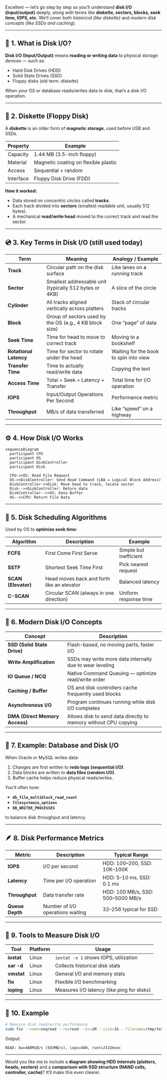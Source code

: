 Excellent — let’s go step by step so you’ll understand **disk I/O (input/output)** deeply, along with terms like **diskette, sectors, blocks, seek time, IOPS, etc.**
We’ll cover both *historical (like diskette)* and *modern disk concepts (like SSDs and caching)*.

---

## 🧱 1. What is Disk I/O?

**Disk I/O (Input/Output)** means **reading or writing data** to physical storage devices — such as:

* Hard Disk Drives (HDD)
* Solid State Drives (SSD)
* Floppy disks (old term: *diskette*)

When your OS or database reads/writes data to disk, that’s a disk I/O operation.

---

## 🧩 2. Diskette (Floppy Disk)

A **diskette** is an older form of **magnetic storage**, used before USB and SSDs.

| Property  | Example                              |
| --------- | ------------------------------------ |
| Capacity  | 1.44 MB (3.5-inch floppy)            |
| Material  | Magnetic coating on flexible plastic |
| Access    | Sequential + random                  |
| Interface | Floppy Disk Drive (FDD)              |

**How it worked:**

* Data stored on *concentric circles* called **tracks**.
* Each track divided into **sectors** (smallest readable unit, usually 512 bytes).
* A mechanical **read/write head** moved to the correct track and read the sector.

---

## 💿 3. Key Terms in Disk I/O (still used today)

| Term                   | Meaning                                                 | Analogy / Example                      |
| ---------------------- | ------------------------------------------------------- | -------------------------------------- |
| **Track**              | Circular path on the disk surface                       | Like lanes on a running track          |
| **Sector**             | Smallest addressable unit (typically 512 bytes or 4KB)  | A slice of the circle                  |
| **Cylinder**           | All tracks aligned vertically across platters           | Stack of circular tracks               |
| **Block**              | Group of sectors used by the OS (e.g., 4 KB block size) | One “page” of data                     |
| **Seek Time**          | Time for head to move to correct track                  | Moving to a bookshelf                  |
| **Rotational Latency** | Time for sector to rotate under the head                | Waiting for the book to spin into view |
| **Transfer Time**      | Time to actually read/write data                        | Copying the text                       |
| **Access Time**        | Total = Seek + Latency + Transfer                       | Total time for I/O operation           |
| **IOPS**               | Input/Output Operations Per Second                      | Performance metric                     |
| **Throughput**         | MB/s of data transferred                                | Like “speed” on a highway              |

---

## ⚙️ 4. How Disk I/O Works

```mermaid
sequenceDiagram
  participant CPU
  participant OS
  participant DiskController
  participant Disk

  CPU->>OS: Read File Request
  OS->>DiskController: Send Read Command (LBA = Logical Block Address)
  DiskController->>Disk: Move head to track, locate sector
  Disk-->>DiskController: Return data
  DiskController-->>OS: Data Buffer
  OS-->>CPU: Return File Data
```

---

## 🔄 5. Disk Scheduling Algorithms

Used by OS to **optimize seek time**:

| Algorithm           | Description                                | Example                |
| ------------------- | ------------------------------------------ | ---------------------- |
| **FCFS**            | First Come First Serve                     | Simple but inefficient |
| **SSTF**            | Shortest Seek Time First                   | Pick nearest request   |
| **SCAN (Elevator)** | Head moves back and forth like an elevator | Balanced latency       |
| **C-SCAN**          | Circular SCAN (always in one direction)    | Uniform response time  |

---

## 🚀 6. Modern Disk I/O Concepts

| Concept                        | Description                                                     |
| ------------------------------ | --------------------------------------------------------------- |
| **SSD (Solid State Drive)**    | Flash-based, no moving parts, faster I/O                        |
| **Write Amplification**        | SSDs may write more data internally due to wear leveling        |
| **IO Queue / NCQ**             | Native Command Queuing — optimize read/write order              |
| **Caching / Buffer**           | OS and disk controllers cache frequently used blocks            |
| **Asynchronous I/O**           | Program continues running while disk I/O completes              |
| **DMA (Direct Memory Access)** | Allows disk to send data directly to memory without CPU copying |

---

## 🧠 7. Example: Database and Disk I/O

When Oracle or MySQL writes data:

1. Changes are first written to **redo logs (sequential I/O)**.
2. Data blocks are written to **data files (random I/O)**.
3. Buffer cache helps reduce physical reads/writes.

You’ll often tune:

* **`db_file_multiblock_read_count`**
* **`filesystemio_options`**
* **`DB_WRITER_PROCESSES`**

to balance disk throughput and latency.

---

## 🪶 8. Disk Performance Metrics

| Metric          | Description                      | Typical Range                     |
| --------------- | -------------------------------- | --------------------------------- |
| **IOPS**        | I/O per second                   | HDD: 100–200, SSD: 10K–100K       |
| **Latency**     | Time per I/O operation           | HDD: 5–10 ms, SSD: 0.1 ms         |
| **Throughput**  | Data transfer rate               | HDD: 100 MB/s, SSD: 500–5000 MB/s |
| **Queue Depth** | Number of I/O operations waiting | 32–256 typical for SSD            |

---

## 🧰 9. Tools to Measure Disk I/O

| Tool       | Platform | Usage                                      |
| ---------- | -------- | ------------------------------------------ |
| **iostat** | Linux    | `iostat -x 1` shows IOPS, utilization      |
| **sar -d** | Linux    | Collects historical disk stats             |
| **vmstat** | Linux    | General I/O and memory stats               |
| **fio**    | Linux    | Flexible I/O benchmarking                  |
| **ioping** | Linux    | Measures I/O latency (like ping for disks) |

---

## 📘 10. Example

```bash
# Measure disk read/write performance
sudo fio --name=seqread --rw=read --bs=1M --size=1G --filename=/tmp/testfile --direct=1
```

Output:

```
READ: bw=480MiB/s (503MB/s), iops=480, runt=2132msec
```

---

Would you like me to include a **diagram showing HDD internals (platters, heads, sectors)** and a **comparison with SSD structure (NAND cells, controller, cache)**? It’ll make this even clearer.
